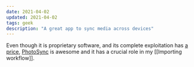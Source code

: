 ```yaml
---
date: 2021-04-02
updated: 2021-04-02
tags: geek
description: "A great app to sync media across devices"
---
```

Even though it is proprietary software, and its complete exploitation has [a price](https://www.photosync-app.com/premium.html "PhotoSync Premium"), [PhotoSync] is awesome and it has a crucial role in my [[Importing workflow]].

[PhotoSync]: https://photosync-app.com "Photosync"